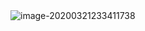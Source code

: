 <img src="C:\Users\86159\AppData\Roaming\Typora\typora-user-images\image-20200321233411738.png" alt="image-20200321233411738"  />